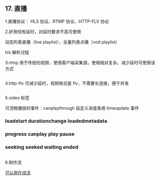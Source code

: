## 17. 直播

1.直播协议：
HLS 协议、RTMP 协议、HTTP-FLV 协议

2.好用但有延时，对延时要求不高可使用
<img :src="$withBase('/assets/hls.png')">

动态列表直播（live playlist）、全量列表点播（vod playlist）

hls 解析过程
<img :src="$withBase('/assets/hls-1.png')">

3.rtmp 用于传统的视频，使用客户端采集源，使用相对复杂，减少延时可使用该方式

<img :src="$withBase('/assets/rtmp.png')">

4.http-flv 可减少延时，视频格式是 flv，不需要长连接，便于并发

<img :src="$withBase('/assets/http-flv.png')">

5.video 标签
<img :src="$withBase('/assets/video-prop.png')">

可流畅播放的事件：canplaythrough
自定义进度条用 timeupdate 事件

### loadstart durationchange loadedmetadata

### progress canplay play pause

### seeking seeked waiting ended

<img :src="$withBase('/assets/video-event.png')">

6.制作流

[可以用在线流](https://blog.csdn.net/xbfengyu/article/details/100094747)
